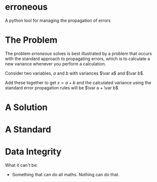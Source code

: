 # erroneous
A python tool for managing the propagation of errors 

The Problem
===========

The problem *erroneous* solves is best illustrated by a problem that occurs with 
the standard approach to propagating errors, which is to calculate a new variance
whenever you perform a calculation.

Consider two variables, $a$ and $b$ with variances $\var a$ and $\var b$.

Add these together to get $x = a+b$ and the calculated variance using the
standard error propagation rules will be $\var a + \var b$ 


A Solution
==========


A Standard
==========



Data Integrity
==============






What it can't be:
 * Something that can do all maths. Nothing can do that.